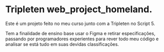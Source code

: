 # Tripleten web_project_homeland.

Este é um projeto feito no meu curso junto com a Tripleten no Script 5.

Tem a finalidade de ensino base usar o Figma e retirar especificações, passando por programadores experientes para rever todo meu código e analisar se está tudo em suas devidas classificações.
